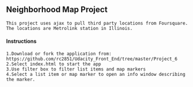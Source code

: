 ## Neighborhood Map Project
	
	This project uses ajax to pull third party locations from Foursquare.
	The locations are Metrolink station in Illinois.
	
#### Instructions
	1.Download or fork the application from: https://github.com/rc2851/Udacity_Front_End/tree/master/Project_6
	2.Select index.html to start the app
	3.Use filter box to filter list items and map markers
	4.Select a list item or map marker to open an info window describing the marker.
	


